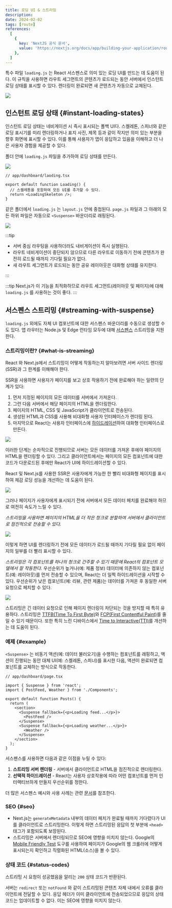 ```yaml
---
title: 로딩 UI & 스트리밍
description:
date: 2024-02-02
tags: [route]
references:
  [
    {
      key: 'NextJS 공식 문서',
      value: 'https://nextjs.org/docs/app/building-your-application/routing/loading-ui-and-streaming',
    },
  ]
---
```


특수 파일 `loading.js` 는 React 서스펜스로 의미 있는 로딩 UI를 만드는 데 도움이 된다. 이 규칙을 사용하면 라우트 세그먼트의 콘텐츠가 로드되는 동안 서버에서 인스턴트 로딩 상태를 표시할 수 있다. 렌더링이 완료되면 새 콘텐츠가 자동으로 교체된다.

![](https://s3.ap-northeast-2.amazonaws.com/vigorously.xyz/assets/images/nextjs-doc-loading-ui-and-streaming/1.png)

## 인스턴트 로딩 상태 {#instant-loading-states}

인스턴트 로딩 상태는 네비게이션 시 즉시 표시되는 폴백 UI다. 스켈레톤, 스피너와 같은 로딩 표시기를 미리 렌더링하거나 표지 사진, 제목 등과 같이 작지만 의미 있는 부분을 향후 화면에 표시할 수 있다. 이를 통해 사용자가 앱이 응답하고 있음을 이해하고 더 나은 사용자 경험을 제공할 수 있다.

폴더 안에 `loading.js` 파일을 추가하여 로딩 상태를 만든다.

![](https://s3.ap-northeast-2.amazonaws.com/vigorously.xyz/assets/images/nextjs-doc-loading-ui-and-streaming/2.png)

```tsx
// app/dashboard/laoding.tsx

export default function Loading() {
  // 스켈레톤을 포함하여 모든 UI를 추가할 수 있다.
  return <LoadingSkeleton />;
}
```

같은 폴더에서 `loading.js` 는 `layout.js` 안에 중첩된다. `page.js` 파일과 그 아래의 모든 하위 파일은 자동으로 `<Suspense>` 바운더리로 래핑된다.

![](https://s3.ap-northeast-2.amazonaws.com/vigorously.xyz/assets/images/nextjs-doc-loading-ui-and-streaming/3.png)

:::tip

- 서버 중심 라우팅을 사용하더라도 내비게이션이 즉시 실행된다.
- 라우트 네비게이션이 중단되지 않으므로 다른 라우트로 이동하기 전에 콘텐츠가 완전히 로드될 때까지 기다릴 필요가 없다.
- 새 라우트 세그먼트가 로드되는 동안 공유 레이아웃은 대화형 상태를 유지한다.

:::

:::tip
Next.js가 이 기능을 최적화하므로 라우트 세그먼트(레이아웃 및 페이지)에 대해 `loading.js` 를 사용하는 것이 좋다.
:::

## 서스펜스 스트리밍 {#streaming-with-suspense}

`loading.js` 외에도 자체 UI 컴포넌트에 대한 서스펜스 바운더리를 수동으로 생성할 수도 있다. 앱 라우터는 Node.js 및 Edge 런타임 모두에 대해 [서스펜스](https://www.vigorously.xyz/docs/react/react-doc-reference-suspense/) 스트리밍을 지원한다.

### 스트리밍이란? {#what-is-streaming}

React 와 Next.js에서 스트리밍이 어떻게 작동하는지 알아보려면 서버 사이드 렌더링(SSR)과 그 한계를 이해해야 한다.

SSR을 사용하면 사용자가 페이지를 보고 상호 작용하기 전에 완료해야 하는 일련의 단계가 있다:

1. 먼저 지정된 페이지의 모든 데이터를 서버에서 가져온다.
2. 그런 다음 서버에서 해당 페이지의 HTML을 렌더링한다.
3. 페이지의 HTML, CSS 및 JavaScript가 클라이언트로 전송된다.
4. 생성된 HTML과 CSS를 사용해 비대화형 사용자 인터페이스가 렌더링 된다.
5. 마지막으로 React는 사용자 인터페이스에 [하이드레이션](https://www.vigorously.xyz/docs/react/react-doc-reference-react-dom-hydrateroot/)하여 대화형 인터페이스로 만든다.

![](https://s3.ap-northeast-2.amazonaws.com/vigorously.xyz/assets/images/nextjs-doc-loading-ui-and-streaming/4.png)

이러한 단계는 순차적으로 진행되므로 서버는 모든 데이터를 가져온 후에야 페이지의 HTML을 렌더링할 수 있다. 그리고 클라이언트에서는 페이지의 모든 컴포넌트에 대한 코드가 다운로드된 후에만 React가 UI에 하이드레이션할 수 있다.

React 및 Next.js를 사용한 SSR은 사용자에게 가능한 한 빨리 비대화형 페이지를 표시하여 체감 로딩 성능을 개선하는 데 도움이 된다.

![](https://s3.ap-northeast-2.amazonaws.com/vigorously.xyz/assets/images/nextjs-doc-loading-ui-and-streaming/5.png)

그러나 페이지가 사용자에게 표시되기 전에 서버에서 모든 데이터 페치를 완료해야 하므로 여전히 속도가 느릴 수 있다.

_스트리밍을 사용하면 페이지의 HTML을 더 작은 청크로 분할하여 서버에서 클라이언트로 점진적으로 전송할 수 있다._

![](https://s3.ap-northeast-2.amazonaws.com/vigorously.xyz/assets/images/nextjs-doc-loading-ui-and-streaming/6.png)

이렇게 하면 UI를 렌더링하기 전에 모든 데이터가 로드될 때까지 기다릴 필요 없이 페이지의 일부를 더 빨리 표시할 수 있다.

_스트리밍은 각 컴포넌트를 하나의 청크로 간주할 수 있기 때문에 React의 컴포넌트 모델에서 잘 작동한다._ 우선순위가 높거나(예: 제품 정보) 데이터에 의존하지 않는 컴포넌트(예: 레이아웃)를 먼저 전송할 수 있으며, React는 더 일찍 하이드레이션을 시작할 수 있다. 우선순위가 낮은 컴포넌트(예: 리뷰, 관련 제품)는 데이터를 가져온 후 동일한 서버 요청으로 페치할 수 있다.

![](https://s3.ap-northeast-2.amazonaws.com/vigorously.xyz/assets/images/nextjs-doc-loading-ui-and-streaming/7.png)

스트리밍은 긴 데이터 요청으로 인해 페이지 렌더링이 차단되는 것을 방지할 때 특히 유용하다. 스트리밍은 [TTFB(Time To First Byte)](https://web.dev/ttfb/)와 [FCP(First Contentful Paint)](https://web.dev/first-contentful-paint/)를 줄일 수 있기 때문이다. 또한 특히 느린 디바이스에서 [Time to Interactive(TTI)](https://developer.chrome.com/en/docs/lighthouse/performance/interactive/)를 개선하는 데 도움이 된다.

### 예제 {#example}

`<Suspense>` 는 비동기 액션(예: 데이터 불러오기)을 수행하는 컴포넌트를 래핑하고, 액션이 진행되는 동안 대체 UI(예: 스켈레톤, 스피너)를 표시한 다음, 액션이 완료되면 컴포넌트를 교체하는 방식으로 작동한다.

```tsx
// app/dashboard/page.tsx

import { Suspense } from 'react';
import { PostFeed, Weather } from './Components';

export default function Posts() {
  return (
    <section>
      <Suspense fallback={<p>Loading feed...</p>}>
        <PostFeed />
      </Suspense>
      <Suspense fallback={<p>Loading weather...</p>}>
        <Weather />
      </Suspense>
    </section>
  );
}
```

서스펜스를 사용하면 다음과 같은 이점을 누릴 수 있다:

1. **스트리밍 서버 렌더링** - 서버에서 클라이언트로 HTML을 점진적으로 렌더링한다.
2. **선택적 하이드레이션** - React는 사용자 상호작용에 따라 어떤 컴포넌트를 먼저 인터랙티브하게 만들지 우선순위를 정한다.

더 많은 서스펜스 예시와 사용 사례는 관련 [문서](https://www.vigorously.xyz/docs/react/react-doc-reference-suspense/)를 참조한다.

### SEO {#seo}

- Next.js는 `generateMetadata` 내부의 데이터 페치가 완료될 때까지 기다렸다가 UI를 클라이언트로 스트리밍한다. 이렇게 하면 스트리밍된 응답의 첫 부분에 `<head>` 태그가 포함되도록 보장된다.
- 스트리밍은 서버에서 렌더링되므로 SEO에 영향을 미치지 않는다. Google의 [Mobile Friendly Test](https://search.google.com/test/mobile-friendly) 도구를 사용하여 페이지가 Google의 웹 크롤러에 어떻게 표시되는지 확인하고 직렬화된 HTML(소스)을 볼 수 있다.

### 상태 코드 {#status-codes}

스트리밍 시 요청이 성공했음을 알리는 `200` 상태 코드가 반환된다.

서버는 `redirect` 또는 `notFound` 와 같이 스트리밍된 콘텐츠 자체 내에서 오류를 클라이언트에 전달할 수 있다. 응답 헤더가 이미 클라이언트에 전송되었으므로 응답의 상태 코드는 업데이트할 수 없다. 이는 SEO에 영향을 미치지 않는다.
